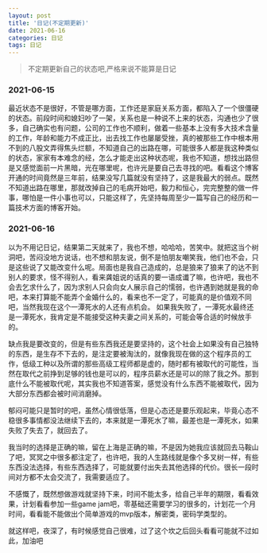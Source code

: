 ```yaml
---
layout: post
title: '日记(不定期更新)'
date: 2021-06-16
categories: 日记
tags: 日记
---
```


>不定期更新自己的状态吧,严格来说不能算是日记

### 2021-06-15

最近状态不是很好，不管是哪方面，工作还是家庭关系方面，都陷入了一个很僵硬的状态。前段时间和媳妇吵了一架，关系也是一种说不上来的状态，沟通也少了很多，自己确实也有问题，公司的工作也不顺利，做着一些基本上没有多大技术含量的工作，年龄和能力不成正比，出去找工作也屡屡受挫，真的被那些工作中根本用不到的八股文弄得焦头烂额，不知道自己的出路在哪，可能很多人都是我这种类似的状态，家家有本难念的经，怎么才能走出这种状态呢，我也不知道，想找出路但是又感觉面前一片黑暗，光在哪里呢，也许光是要自己去寻找的吧。看看这个博客开通的时间竟然是三年前，结果没写几篇就没有坚持了，这是我最大的弱点。既然不知道出路在哪里，那就改掉自己的毛病开始吧，毅力和恒心，完完整整的做一件事，哪怕是一件小事也可以，只能这样了，先坚持每周至少一篇写自己的经历和一篇技术方面的博客开始。

### 2021-06-16
以为不用记日记，结果第二天就来了，我也不想，哈哈哈，苦笑中。就把这当个树洞吧，苦闷没地方说话，也不想和朋友说，倒不是怕朋友嘲笑我，他们也不会，只是这些说了又能改变什么呢。局面也是我自己造成的，总是狼来了狼来了的达不到别人的要求，怪不得别人，看来龚姐说的话真的要一语成谶了嘛，也许吧，我也不会去乞求什么了，因为求别人只会向女人展示自己的懦弱，也许遇到她就是我的命吧，本来打算能不能弄个金婚什么的，看来也不一定了，可能真的是价值观不同吧，当然我现在这个一潭死水的人还有点机会。
如果我失败了，一潭死水最终还是一潭死水，我肯定是不能接受这种夫妻之间关系的，可能会等合适的时候放手的。

缺点我是要改变的，但是有些东西我还是要坚持的，这个社会上如果没有自己独特的东西，是生存不下去的，是注定要被淘汰的，就像我现在做的这个程序员的工作，低级工种以及所谓的那些高级工程师都是虚的，随时都有被取代的可能性，当然在取代之前挣到足够的钱也是可以的，程序员薪水还是可以的除了我之外。那到底什么不能被取代呢，其实我也不知道答案，感觉没有什么东西不能被取代，因为大部分东西都会被时间消磨掉。

郁闷可能只是暂时的吧，虽然心情很低落，但是心态还是要乐观起来，毕竟心态不稳很多事情都没法继续下去的，本来就是一潭死水了嘛，最差也是一潭死水，如果失败了失去了，就回去了。

我当时的选择是正确的嘛，留在上海是正确的嘛，不是因为她我应该就回去马鞍山了吧，冥冥之中很多都注定了，也许吧，我的人生路线就是像个多叉树一样，有些东西没法选择，有些东西选择了，可能就要付出失去其他选择的代价。很长一段时间对方都不太会交流了，我需要适应了。

不感慨了，既然想做游戏就坚持下来，时间不能太多，给自己半年的期限，看看效果，计划看看参加一些game jam吧，零基础还需要学习的很多的，计划花一个月时间，看看能不能做出个简单游戏的mvp版本，解密类，密码学类型的。

就这样吧，夜深了，有时候感觉自己很难，过了这个坎之后回头看看可能就不过如此，加油吧
